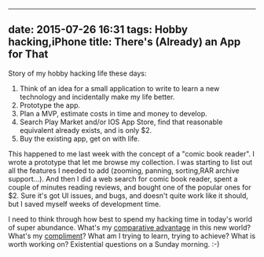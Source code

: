 
---
date: 2015-07-26 16:31
tags: Hobby hacking,iPhone
title: There's (Already) an App for That
---

Story of my hobby hacking life these days:

1. Think of an idea for a small application to write to learn a new technology and incidentally make my life better.
2. Prototype the app.
3. Plan a MVP, estimate costs in time and money to develop.
4. Search Play Market and/or IOS App Store, find that reasonable equivalent already exists, and is only $2.
5. Buy the existing app, get on with life.

This happened to me last week with the concept of a "comic book reader". I
wrote a prototype that let me browse my collection. I was starting to list out
all the features I needed to add (zooming, panning, sorting,RAR archive
support...). And then I did a web search for comic book reader, spent a couple
of minutes reading reviews, and bought one of the popular ones for $2. Sure
it's got UI issues, and bugs, and doesn't quite work like it should, but I
saved myself weeks of development time.

I need to think through how best to spend my hacking time in today's world of
super abundance. What's my
[comparative advantage](https://en.wikipedia.org/wiki/Comparative_advantage) in this new
world? What's my
[compliment](http://www.joelonsoftware.com/articles/StrategyLetterV.html)?
What am I trying to learn, trying to achieve? What is worth working on?
Existential questions on a Sunday morning. :-)
